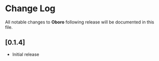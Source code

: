 # Change Log

All notable changes to **Oboro** following release will be documented in this file.

## [0.1.4]

- Initial release
